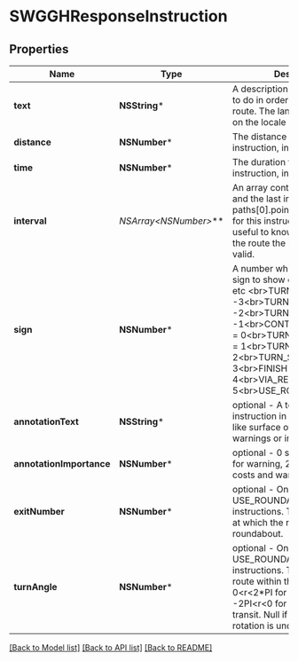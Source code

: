 # SWGGHResponseInstruction

## Properties
Name | Type | Description | Notes
------------ | ------------- | ------------- | -------------
**text** | **NSString*** | A description what the user has to do in order to follow the route. The language depends on the locale parameter. | [optional] 
**distance** | **NSNumber*** | The distance for this instruction, in meter | [optional] 
**time** | **NSNumber*** | The duration for this instruction, in ms | [optional] 
**interval** | **NSArray&lt;NSNumber*&gt;*** | An array containing the first and the last index (relative to paths[0].points) of the points for this instruction. This is useful to know for which part of the route the instructions are valid. | [optional] 
**sign** | **NSNumber*** | A number which specifies the sign to show e.g. for right turn etc &lt;br&gt;TURN_SHARP_LEFT &#x3D; -3&lt;br&gt;TURN_LEFT &#x3D; -2&lt;br&gt;TURN_SLIGHT_LEFT &#x3D; -1&lt;br&gt;CONTINUE_ON_STREET &#x3D; 0&lt;br&gt;TURN_SLIGHT_RIGHT &#x3D; 1&lt;br&gt;TURN_RIGHT &#x3D; 2&lt;br&gt;TURN_SHARP_RIGHT &#x3D; 3&lt;br&gt;FINISH &#x3D; 4&lt;br&gt;VIA_REACHED &#x3D; 5&lt;br&gt;USE_ROUNDABOUT &#x3D; 6 | [optional] 
**annotationText** | **NSString*** | optional - A text describing the instruction in more detail, e.g. like surface of the way, warnings or involved costs. | [optional] 
**annotationImportance** | **NSNumber*** | optional - 0 stands for INFO, 1 for warning, 2 for costs, 3 for costs and warning | [optional] 
**exitNumber** | **NSNumber*** | optional - Only available for USE_ROUNDABOUT instructions. The count of exits at which the route leaves the roundabout. | [optional] 
**turnAngle** | **NSNumber*** | optional - Only available for USE_ROUNDABOUT instructions. The radian of the route within the roundabout - 0&lt;r&lt;2*PI for clockwise and -2PI&lt;r&lt;0 for counterclockwise transit. Null if the direction of rotation is undefined. | [optional] 

[[Back to Model list]](../README.md#documentation-for-models) [[Back to API list]](../README.md#documentation-for-api-endpoints) [[Back to README]](../README.md)


